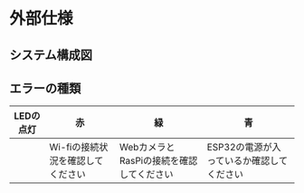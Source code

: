 # 外部仕様  

## システム構成図

## エラーの種類  

|LEDの点灯|赤|緑|青|
|---|---|---|---|
||Wi-fiの接続状況を確認してください|WebカメラとRasPiの接続を確認してください|ESP32の電源が入っているか確認してください|
